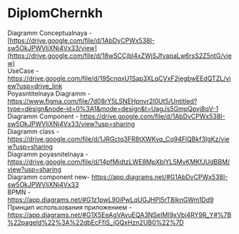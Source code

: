 # DiplomChernkh
Diagramm Conceptualnaya - [https://drive.google.com/file/d/1AbDvCPWx538I-sw5OkJPWVljXNj4Vx33/view](https://drive.google.com/file/d/18wSCCjbl4xZWjSJfvapaLw6rsS2Z5ntG/view) <br>
UseCase - https://drive.google.com/file/d/19ScnqxU1Sap3XLqCVxF2jegbwEEdQTZL/view?usp=drive_link <br>
Poyasntitelnaya Diagramm - https://www.figma.com/file/7d08rY5LSNEHpnvr2l0Ut5/Untitled?type=design&node-id=0%3A1&mode=design&t=UagJs5GmpQpvj8qV-1 <br>
Diagramm Component - https://drive.google.com/file/d/1AbDvCPWx538I-sw5OkJPWVljXNj4Vx33/view?usp=sharing <br>
Diagramm class -https://drive.google.com/file/d/1JRGctq3FR8tXWKvq_Cq94FlQBkf3IgKz/view?usp=sharing <br>
Diagramm poyasnitelnaya - https://drive.google.com/file/d/14pfMidtzLWE8MpXblYL5MvKMKfJUdBBM/view?usp=sharing <br>
Diagramm component new- https://app.diagrams.net/#G1AbDvCPWx538I-sw5OkJPWVljXNj4Vx33 <br>
BPMN - https://app.diagrams.net/#G1z1pwL90iPwLqUGJHPI5rT8IknGWm1Dd9<br>
Принцип использования приложением - https://app.diagrams.net/#G1X5EeAgVAvuEQA3NSeIMI9xVbi4RY9R_Y#%7B%22pageId%22%3A%22dbEcFfiS_jGQxHzn2UB0%22%7D<br>

